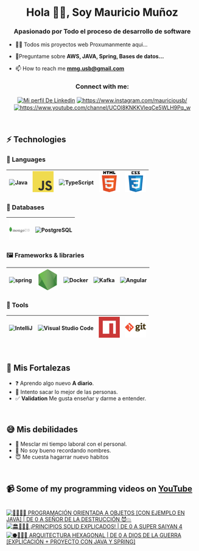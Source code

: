 <h1 align="center">Hola 👋🏻, Soy Mauricio Muñoz</h1>
<h3 align="center">Apasionado por Todo el proceso de desarrollo de software</h3>

- 👨‍💻 Todos mis proyectos web Proxumanmente aqui... 

- 💬Preguntame sobre  **AWS, JAVA, Spring, Bases de datos...**

- 📫 How to reach me **mmg.usb@gmail.com**

<h3 align="center">Connect with me:</h3>
<p align="center">
<a href="https://www.linkedin.com/in/mauriciomunozg/" target="_blank"><img align="center" src="https://raw.githubusercontent.com/rahuldkjain/github-profile-readme-generator/master/src/images/icons/Social/linked-in-alt.svg" alt="Mi perfil De Linkedin" height="40" width="50" /></a>
<a href="https://www.instagram.com/mauriciousb/" target="_blank"><img align="center" src="https://raw.githubusercontent.com/rahuldkjain/github-profile-readme-generator/master/src/images/icons/Social/instagram.svg" alt="https://www.instagram.com/mauriciousb/" height="40" width="50" /></a>
<a href="https://www.youtube.com/channel/UCOl8KNKKVleqCe5WLH9Pq_w" target="_blank"><img align="center" src="https://raw.githubusercontent.com/rahuldkjain/github-profile-readme-generator/master/src/images/icons/Social/youtube.svg" alt="https://www.youtube.com/channel/UCOl8KNKKVleqCe5WLH9Pq_w" height="40" width="50" /></a>
</p><br>

## ⚡ Technologies

### :speech_balloon: Languages

| <img title="Java" alt="Java" width="55px" src="https://brandslogos.com/wp-content/uploads/images/large/java-logo-1.png"> | <img alt="JavaScript" title="JavaScript" width="55px" src="https://raw.githubusercontent.com/github/explore/master/topics/javascript/javascript.png"> | <img alt="TypeScript" title="TypeScript" width="55px" src="https://upload.wikimedia.org/wikipedia/commons/thumb/4/4c/Typescript_logo_2020.svg/768px-Typescript_logo_2020.svg.png?20210506173343"> | <img title="HTML" alt="HTML" width="55px" src="https://raw.githubusercontent.com/github/explore/master/topics/html/html.png"> | <img title="CSS" alt="CSS" width="55px" src="https://raw.githubusercontent.com/github/explore/master/topics/css/css.png"> |
| ----------------------------------------------------------------------------------------------------------------------------------------------------- | ------------------------------------------------------------------------------------------------------------------------------------------------------------------------------------------------- | ----------------------------------------------------------------------------------------------------------------------------- | ------------------------------------------------------------------------------------------------------------------------- | ----------------------------------------------------------------------------------------------------------------------------------------- |

### :floppy_disk: Databases

| <img title="MongoDB" alt="MongoDB" width="55px" src="https://raw.githubusercontent.com/github/explore/master/topics/mongodb/mongodb.png"> | <img title="PostgreSQL" alt="PostgreSQL" width="55px" src="https://upload.wikimedia.org/wikipedia/commons/thumb/2/29/Postgresql_elephant.svg/1920px-Postgresql_elephant.svg.png"> |
| ----------------------------------------------------------------------------------------------------------------------------------------- | ------------------------------------------------------------------------------------------------------------------------- |

### 🖼️ Frameworks & libraries

| <img title="spring" alt="spring" width="55px" src="https://cdn.freebiesupply.com/logos/large/2x/spring-3-logo-png-transparent.png"> | <img title="Node.js" alt="Node.js" width="55px" src="https://raw.githubusercontent.com/github/explore/master/topics/nodejs/nodejs.png"> | <img title="Docker" alt="Docker" width="55px" src="https://upload.wikimedia.org/wikipedia/en/thumb/f/f4/Docker_logo.svg/2880px-Docker_logo.svg.png"> | <img title="Kafka" alt="Kafka" width="55px" src="https://e7.pngegg.com/pngimages/982/964/png-clipart-kafka-white-vertical-logo-tech-companies-thumbnail.png"> | <img title="Angular" alt="Angular" width="55px" src="https://upload.wikimedia.org/wikipedia/commons/thumb/c/cf/Angular_full_color_logo.svg/512px-Angular_full_color_logo.svg.png?20160527092314"> | 
| --------------------------------------------------------------------------------------------------------------------------------------- | --------------------------------------------------------------------------------------------------------------------------------- | -------------------------------------------------------------------------------------------------------------------- | -------------------------------------------------------------------------------------------------------------------- | ------------------------------------------------------------------------------------------------------------------------- |

### :wrench: Tools

| <img title="IntelliJ" alt="IntelliJ" width="55px" src="https://upload.wikimedia.org/wikipedia/commons/thumb/9/9c/IntelliJ_IDEA_Icon.svg/1024px-IntelliJ_IDEA_Icon.svg.png"> | <img title="Visual Studio Code" alt="Visual Studio Code" width="55px" src="https://upload.wikimedia.org/wikipedia/commons/thumb/9/9a/Visual_Studio_Code_1.35_icon.svg/768px-Visual_Studio_Code_1.35_icon.svg.png?20210804221519"> | <img title="npm" alt="npm" width="55px" src="https://raw.githubusercontent.com/github/explore/master/topics/npm/npm.png"> | <img title="Git" alt="Git" width="55px" src="https://raw.githubusercontent.com/github/explore/master/topics/git/git.png"> | 
| --------------------------------------------------------------------------------------------------------------------------------------------------------------------------------------------------------------------------------- | ------------------------------------------------------------------------------------------------------------------------- | ------------------------------------------------------------------------------------------------------------------------- | ------------------------------------------------------------------------------------------------------------------------------------- | 

<br>
  
## :muscle: Mis Fortalezas
- :question: Aprendo algo nuevo **A diario**.
- 👥 Intento sacar lo mejor de las personas.
- ✅ **Validation** Me gusta enseñar y darme a entender.

<br>

## :sweat_smile: Mis debilidades
- 🤯 Mesclar mi tiempo laboral con el personal.
- :tshirt: No soy bueno recordando nombres.
- :innocent: Me cuesta hagarrar nuevo habitos

<br>

## 📹 Some of my programming videos on [YouTube](https://www.youtube.com/channel/UCytSoY4twW6E-OoIPaP275g?sub_confirmation=1)

<br>

<a href='https://www.youtube.com/watch?v=mK5Xwj0inZA' target='_blank'>
  <img width='30%' src='https://i.ytimg.com/vi/mK5Xwj0inZA/maxresdefault.jpg' alt='🐥👨🏻‍💻 PROGRAMACIÓN ORIENTADA A OBJETOS [CON EJEMPLO EN JAVA] | DE 0 A SEÑOR DE LA DESTRUCCIÓN 😈💥' />
</a>
<a href='https://www.youtube.com/watch?v=KtxNclOV4jk' target='_blank'>
  <img width='30%' src='https://i.ytimg.com/vi/KtxNclOV4jk/maxresdefault.jpg' alt='🏛👨🏻‍💻 ¡PRINCIPIOS SOLID EXPLICADOS! | DE 0 A SUPER SAIYAN 4' />
</a>
<a href='https://www.youtube.com/watch?v=JD_ZL3Bnaog' target='_blank'>
  <img width='30%' src='https://i.ytimg.com/vi/JD_ZL3Bnaog/maxresdefault.jpg' alt='⬣👨🏻‍💻 ARQUITECTURA HEXAGONAL | DE 0 A DIOS DE LA GUERRA [EXPLICACIÓN + PROYECTO CON JAVA Y SPRING]' />
</a>

<br>

